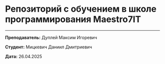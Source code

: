 # Репозиторий с обучением в школе программирования Maestro7IT







---

**Преподаватель:** Дуплей Максим Игоревич

**Студент:** Мицкевич Даниил Дмитриевич

**Дата:** 26.04.2025
